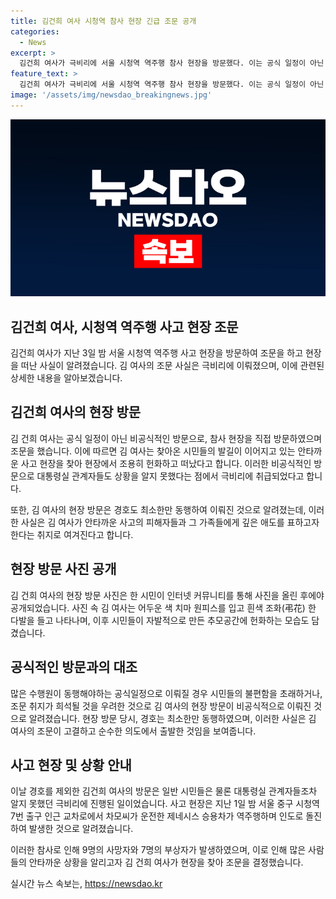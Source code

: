```yaml
---
title: 김건희 여사 시청역 참사 현장 긴급 조문 공개
categories:
  - News
excerpt: >
  김건희 여사가 극비리에 서울 시청역 역주행 참사 현장을 방문했다. 이는 공식 일정이 아닌 개인적인 결정으로 알려졌으며, 경호를 제외한 동행 없이 현장에서 조문을 하고 빠져나갔다. 이 사실은 인터넷 커뮤니티를 통해 알려지며 이를 알게 된 것은 대통령실 관계자들조차도 뒷이야기로 전해졌다. 김 여사의 비공식적인 조문은 시민들에게 큰 관심을 받았으며, 해당 사고 현장에는 계속해서 시민들이 찾아와 헌화하는 모습이 이어졌다.
feature_text: >
  김건희 여사가 극비리에 서울 시청역 역주행 참사 현장을 방문했다. 이는 공식 일정이 아닌 개인적인 결정으로 알려졌으며, 경호를 제외한 동행 없이 현장에서 조문을 하고 빠져나갔다. 이 사실은 인터넷 커뮤니티를 통해 알려지며 이를 알게 된 것은 대통령실 관계자들조차도 뒷이야기로 전해졌다. 김 여사의 비공식적인 조문은 시민들에게 큰 관심을 받았으며, 해당 사고 현장에는 계속해서 시민들이 찾아와 헌화하는 모습이 이어졌다.
image: '/assets/img/newsdao_breakingnews.jpg'
---
```


<p><img src="/assets/img/newsdao_breakingnews.jpg" alt="ontimetimes 속보" /></p>

<h2 data-ke-size="size26">김건희 여사, 시청역 역주행 사고 현장 조문</h2>

<p data-ke-size="size16">김건희 여사가 지난 3일 밤 서울 시청역 역주행 사고 현장을 방문하여 조문을 하고 현장을 떠난 사실이 알려졌습니다. 김 여사의 조문 사실은 극비리에 이뤄졌으며, 이에 관련된 상세한 내용을 알아보겠습니다.</p>

<h2 data-ke-size="size26">김건희 여사의 현장 방문</h2>

<p data-ke-size="size16">김 건희 여사는 공식 일정이 아닌 비공식적인 방문으로, 참사 현장을 직접 방문하였으며 조문을 했습니다. 이에 따르면 김 여사는 찾아온 시민들의 발길이 이어지고 있는 안타까운 사고 현장을 찾아 현장에서 조용히 헌화하고 떠났다고 합니다. 이러한 비공식적인 방문으로 대통령실 관계자들도 상황을 알지 못했다는 점에서 극비리에 취급되었다고 합니다.</p>

<p data-ke-size="size16">또한, 김 여사의 현장 방문은 경호도 최소한만 동행하여 이뤄진 것으로 알려졌는데, 이러한 사실은 김 여사가 안타까운 사고의 피해자들과 그 가족들에게 깊은 애도를 표하고자 한다는 취지로 여겨진다고 합니다.</p>

<h2 data-ke-size="size26">현장 방문 사진 공개</h2>

<p data-ke-size="size16">김 건희 여사의 현장 방문 사진은 한 시민이 인터넷 커뮤니티를 통해 사진을 올린 후에야 공개되었습니다. 사진 속 김 여사는 어두운 색 치마 원피스를 입고 흰색 조화(弔花) 한 다발을 들고 나타나며, 이후 시민들이 자발적으로 만든 추모공간에 헌화하는 모습도 담겼습니다.</p>

<h2 data-ke-size="size26">공식적인 방문과의 대조</h2>

<p data-ke-size="size16">많은 수행원이 동행해야하는 공식일정으로 이뤄질 경우 시민들의 불편함을 초래하거나, 조문 취지가 희석될 것을 우려한 것으로 김 여사의 현장 방문이 비공식적으로 이뤄진 것으로 알려졌습니다. 현장 방문 당시, 경호는 최소한만 동행하였으며, 이러한 사실은 김 여사의 조문이 고결하고 순수한 의도에서 출발한 것임을 보여줍니다.</p>

<h2 data-ke-size="size26">사고 현장 및 상황 안내</h2>

<p data-ke-size="size16">이날 경호를 제외한 김건희 여사의 방문은 일반 시민들은 물론 대통령실 관계자들조차 알지 못했던 극비리에 진행된 일이었습니다. 사고 현장은 지난 1일 밤 서울 중구 시청역 7번 출구 인근 교차로에서 차모씨가 운전한 제네시스 승용차가 역주행하며 인도로 돌진하여 발생한 것으로 알려졌습니다.</p>

<p data-ke-size="size16">이러한 참사로 인해 9명의 사망자와 7명의 부상자가 발생하였으며, 이로 인해 많은 사람들의 안타까운 상황을 알리고자 김 건희 여사가 현장을 찾아 조문을 결정했습니다.</p>
실시간 뉴스 속보는, <a href="https://newsdao.kr" rel="dofollow">https://newsdao.kr</a>


